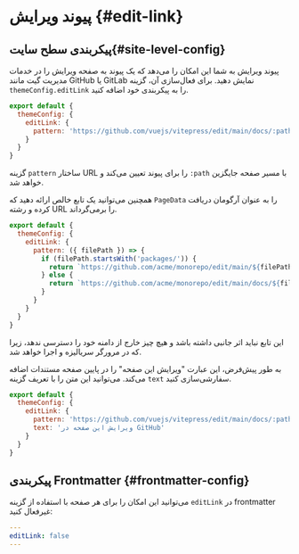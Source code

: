 # پیوند ویرایش {#edit-link}

## پیکربندی سطح سایت{#site-level-config}

پیوند ویرایش به شما این امکان را می‌دهد که یک پیوند به صفحه ویرایش را در خدمات مدیریت گیت مانند GitHub یا GitLab نمایش دهید. برای فعال‌سازی آن، گزینه `themeConfig.editLink` را به پیکربندی خود اضافه کنید.

```js
export default {
  themeConfig: {
    editLink: {
      pattern: 'https://github.com/vuejs/vitepress/edit/main/docs/:path'
    }
  }
}
```

گزینه `pattern` ساختار URL را برای پیوند تعیین می‌کند و `:path` با مسیر صفحه جایگزین خواهد شد.

همچنین می‌توانید یک تابع خالص ارائه دهید که `PageData` را به عنوان آرگومان دریافت کرده و رشته URL را برمی‌گرداند.

```js
export default {
  themeConfig: {
    editLink: {
      pattern: ({ filePath }) => {
        if (filePath.startsWith('packages/')) {
          return `https://github.com/acme/monorepo/edit/main/${filePath}`
        } else {
          return `https://github.com/acme/monorepo/edit/main/docs/${filePath}`
        }
      }
    }
  }
}
```

این تابع نباید اثر جانبی داشته باشد و هیچ چیز خارج از دامنه خود را دسترسی ندهد، زیرا که در مرورگر سریالیزه و اجرا خواهد شد.

به طور پیش‌فرض، این عبارت "ویرایش این صفحه" را در پایین صفحه مستندات اضافه می‌کند. می‌توانید این متن را با تعریف گزینه `text` سفارشی‌سازی کنید.

```js
export default {
  themeConfig: {
    editLink: {
      pattern: 'https://github.com/vuejs/vitepress/edit/main/docs/:path',
      text: 'ویرایش این صفحه در GitHub'
    }
  }
}
```

## پیکربندی Frontmatter {#frontmatter-config}

می‌توانید این امکان را برای هر صفحه با استفاده از گزینه `editLink` در frontmatter غیرفعال کنید:

```yaml
---
editLink: false
---
```
